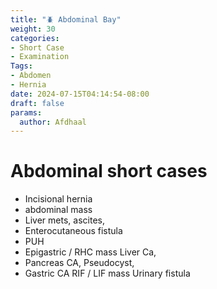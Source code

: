 ```yaml
---
title: "🪲 Abdominal Bay"
weight: 30
categories: 
- Short Case
- Examination
Tags:
- Abdomen
- Hernia
date: 2024-07-15T04:14:54-08:00
draft: false
params:
  author: Afdhaal
---
```


# Abdominal short cases

- Incisional hernia 
- abdominal mass 
- Liver mets, ascites, 
- Enterocutaneous fistula 
- PUH  
- Epigastric / RHC mass Liver Ca, 
- Pancreas CA, Pseudocyst, 
- Gastric CA RIF / LIF mass Urinary fistula

